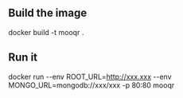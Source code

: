 ## Build the image
docker build -t mooqr .

## Run it
docker run --env ROOT_URL=http://xxx.xxx --env MONGO_URL=mongodb://xxx/xxx -p 80:80 mooqr


